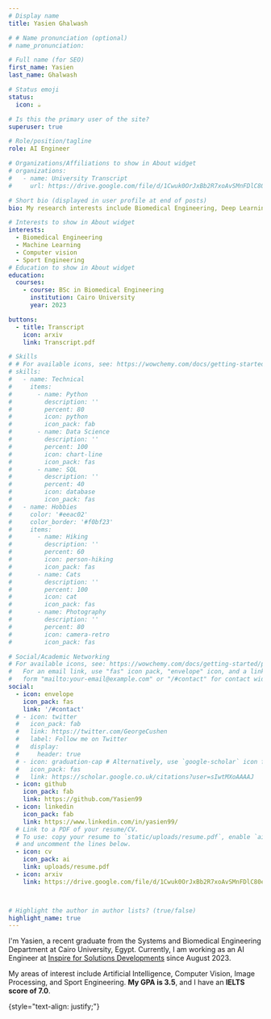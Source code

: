 ```yaml
---
# Display name
title: Yasien Ghalwash 

# # Name pronunciation (optional)
# name_pronunciation: 

# Full name (for SEO)
first_name: Yasien
last_name: Ghalwash

# Status emoji
status:
  icon: ☕️

# Is this the primary user of the site?
superuser: true

# Role/position/tagline
role: AI Engineer

# Organizations/Affiliations to show in About widget
# organizations:
#   - name: University Transcript
#     url: https://drive.google.com/file/d/1Cwuk0OrJxBb2R7xoAvSMnFDlC80e5PyQ/view?usp=sharing

# Short bio (displayed in user profile at end of posts)
bio: My research interests include Biomedical Engineering, Deep Learning and Computer-Aided Systems.

# Interests to show in About widget
interests:
  - Biomedical Engineering 
  - Machine Learning 
  - Computer vision
  - Sport Engineering
# Education to show in About widget
education:
  courses:
    - course: BSc in Biomedical Engineering
      institution: Cairo University 
      year: 2023

buttons:
  - title: Transcript
    icon: arxiv
    link: Transcript.pdf

# Skills
# # For available icons, see: https://wowchemy.com/docs/getting-started/page-builder/#icons
# skills:
#   - name: Technical
#     items:
#       - name: Python
#         description: ''
#         percent: 80
#         icon: python
#         icon_pack: fab
#       - name: Data Science
#         description: ''
#         percent: 100
#         icon: chart-line
#         icon_pack: fas
#       - name: SQL
#         description: ''
#         percent: 40
#         icon: database
#         icon_pack: fas
#   - name: Hobbies
#     color: '#eeac02'
#     color_border: '#f0bf23'
#     items:
#       - name: Hiking
#         description: ''
#         percent: 60
#         icon: person-hiking
#         icon_pack: fas
#       - name: Cats
#         description: ''
#         percent: 100
#         icon: cat
#         icon_pack: fas
#       - name: Photography
#         description: ''
#         percent: 80
#         icon: camera-retro
#         icon_pack: fas

# Social/Academic Networking
# For available icons, see: https://wowchemy.com/docs/getting-started/page-builder/#icons
#   For an email link, use "fas" icon pack, "envelope" icon, and a link in the
#   form "mailto:your-email@example.com" or "/#contact" for contact widget.
social:
  - icon: envelope
    icon_pack: fas
    link: '/#contact'
  # - icon: twitter
  #   icon_pack: fab
  #   link: https://twitter.com/GeorgeCushen
  #   label: Follow me on Twitter
  #   display:
  #     header: true
  # - icon: graduation-cap # Alternatively, use `google-scholar` icon from `ai` icon pack
  #   icon_pack: fas
  #   link: https://scholar.google.co.uk/citations?user=sIwtMXoAAAAJ
  - icon: github
    icon_pack: fab
    link: https://github.com/Yasien99
  - icon: linkedin
    icon_pack: fab
    link: https://www.linkedin.com/in/yasien99/
  # Link to a PDF of your resume/CV.
  # To use: copy your resume to `static/uploads/resume.pdf`, enable `ai` icons in `params.yaml`,
  # and uncomment the lines below.
  - icon: cv
    icon_pack: ai
    link: uploads/resume.pdf
  - icon: arxiv
    link: https://drive.google.com/file/d/1Cwuk0OrJxBb2R7xoAvSMnFDlC80e5PyQ/view?usp=sharing



# Highlight the author in author lists? (true/false)
highlight_name: true
---
```


I'm Yasien, a recent graduate from the Systems and Biomedical Engineering Department at Cairo University, Egypt. Currently, I am working as an AI Engineer at [Inspire for Solutions Developments](https://www.linkedin.com/company/inspire-for-solutions-development/) since August 2023. 

My areas of interest include Artificial Intelligence, Computer Vision, Image Processing, and Sport Engineering. **My GPA is 3.5**, and I have an **IELTS score of 7.0**.

<!-- All my academic documents can be find through the following link: [Academic Documents](https://drive.google.com/drive/folders/1J1sr18AcUmAz6W3MrIkWJ2xpWHlXXjSp?usp=sharing) -->

{style="text-align: justify;"}

